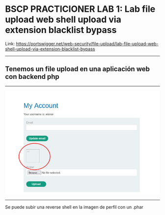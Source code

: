 # BSCP PRACTICIONER LAB 1: Lab file upload web shell upload via extension blacklist bypass

Link: https://portswigger.net/web-security/file-upload/lab-file-upload-web-shell-upload-via-extension-blacklist-bypass

----

## Tenemos un file upload en una aplicación web con backend php

----


![alt text](image.png)


-----

Se puede subir una reverse shell en la imagen de perfil con un .phar